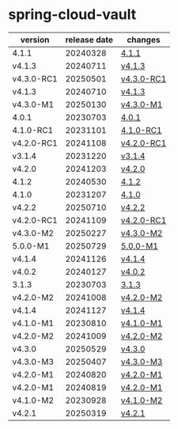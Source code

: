 # spring-cloud-vault	


|version|release date|changes|
|---|---|---|
|4.1.1|20240328|[4.1.1](./4.1.1-20240328.md)|
|v4.1.3|20240711|[v4.1.3](./v4.1.3-20240711.md)|
|v4.3.0-RC1|20250501|[v4.3.0-RC1](./v4.3.0-RC1-20250501.md)|
|v4.1.3|20240710|[v4.1.3](./v4.1.3-20240710.md)|
|v4.3.0-M1|20250130|[v4.3.0-M1](./v4.3.0-M1-20250130.md)|
|4.0.1|20230703|[4.0.1](./4.0.1-20230703.md)|
|4.1.0-RC1|20231101|[4.1.0-RC1](./4.1.0-RC1-20231101.md)|
|v4.2.0-RC1|20241108|[v4.2.0-RC1](./v4.2.0-RC1-20241108.md)|
|v3.1.4|20231220|[v3.1.4](./v3.1.4-20231220.md)|
|v4.2.0|20241203|[v4.2.0](./v4.2.0-20241203.md)|
|4.1.2|20240530|[4.1.2](./4.1.2-20240530.md)|
|4.1.0|20231207|[4.1.0](./4.1.0-20231207.md)|
|v4.2.2|20250710|[v4.2.2](./v4.2.2-20250710.md)|
|v4.2.0-RC1|20241109|[v4.2.0-RC1](./v4.2.0-RC1-20241109.md)|
|v4.3.0-M2|20250227|[v4.3.0-M2](./v4.3.0-M2-20250227.md)|
|5.0.0-M1|20250729|[5.0.0-M1](./5.0.0-M1-20250729.md)|
|v4.1.4|20241126|[v4.1.4](./v4.1.4-20241126.md)|
|v4.0.2|20240127|[v4.0.2](./v4.0.2-20240127.md)|
|3.1.3|20230703|[3.1.3](./3.1.3-20230703.md)|
|v4.2.0-M2|20241008|[v4.2.0-M2](./v4.2.0-M2-20241008.md)|
|v4.1.4|20241127|[v4.1.4](./v4.1.4-20241127.md)|
|v4.1.0-M1|20230810|[v4.1.0-M1](./v4.1.0-M1-20230810.md)|
|v4.2.0-M2|20241009|[v4.2.0-M2](./v4.2.0-M2-20241009.md)|
|v4.3.0|20250529|[v4.3.0](./v4.3.0-20250529.md)|
|v4.3.0-M3|20250407|[v4.3.0-M3](./v4.3.0-M3-20250407.md)|
|v4.2.0-M1|20240820|[v4.2.0-M1](./v4.2.0-M1-20240820.md)|
|v4.2.0-M1|20240819|[v4.2.0-M1](./v4.2.0-M1-20240819.md)|
|v4.1.0-M2|20230928|[v4.1.0-M2](./v4.1.0-M2-20230928.md)|
|v4.2.1|20250319|[v4.2.1](./v4.2.1-20250319.md)|
